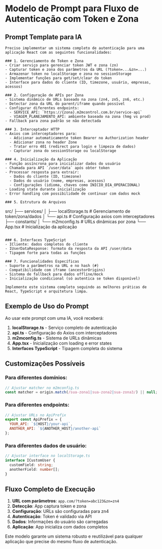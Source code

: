 # Modelo de Prompt para Fluxo de Autenticação com Token e Zona

## Prompt Template para IA

```
Preciso implementar um sistema completo de autenticação para uma aplicação React com as seguintes funcionalidades:

### 1. Gerenciamento de Token e Zona
- Criar serviço para gerenciar token JWT e zona (zn)
- Capturar token e zona dos parâmetros da URL (?token=...&zn=...)
- Armazenar token no localStorage e zona no sessionStorage
- Implementar funções para get/set/clear do token
- Interface para dados do cliente (ID, timezone, usuário, empresas, acessos)

### 2. Configuração de APIs por Zona
- Sistema dinâmico de URLs baseado na zona (zn4, zn5, zn6, etc.)
- Detectar zona da URL do parent/iframe quando possível
- Configurar diferentes endpoints:
  - SERVICE_API: `https://{zona}.m2mcontrol.com.br/service-api`
  - VIAGEM_PLANEJAMENTO_API: ambiente baseado na zona (hmg vs prod)
- Fallback para zona padrão se não detectada

### 3. Interceptador HTTP
- Axios com interceptadores para:
  - Adicionar automaticamente token Bearer no Authorization header
  - Adicionar zona no header Zone
  - Tratar erro 401 (redirect para login e limpeza de dados)
  - Capturar zona do sessionStorage ou localStorage

### 4. Inicialização da Aplicação
- Função assíncrona para inicializar dados do usuário
- Chamada para API `/user/data` após obter token
- Processar resposta para extrair:
  - Dados do cliente (ID, timezone)
  - Dados do usuário (nome, empresas, acessos)
  - Configurações (idioma, chaves como INICIO_DIA_OPERACIONAL)
- Loading state durante inicialização
- Error handling com possibilidade de continuar com dados mock

### 5. Estrutura de Arquivos
```
src/
├── services/
│   ├── localStorage.ts    # Gerenciamento de token/zona/dados
│   └── api.ts            # Configuração axios com interceptadores  
├── constants/
│   └── m2mconfig.ts      # URLs dinâmicas por zona
└── App.tsx               # Inicialização da aplicação
```

### 6. Interfaces TypeScript
- ICliente: dados completos do cliente
- IUserDataResponse: formato da resposta da API /user/data
- Tipagem forte para todas as funções

### 7. Funcionalidades Específicas
- Suporte a parâmetros na URL e no hash (#)
- Compatibilidade com iframe (ancestorOrigins)
- Sistema de fallback para dados offline/mock
- Inicialização condicional (só autentica se token disponível)

Implemente este sistema completo seguindo as melhores práticas de React, TypeScript e arquitetura limpa.
```

## Exemplo de Uso do Prompt

Ao usar este prompt com uma IA, você receberá:

1. **localStorage.ts** - Serviço completo de autenticação
2. **api.ts** - Configuração do Axios com interceptadores
3. **m2mconfig.ts** - Sistema de URLs dinâmicas
4. **App.tsx** - Inicialização com loading e error states
5. **Interfaces TypeScript** - Tipagem completa do sistema

## Customizações Possíveis

### Para diferentes domínios:
```javascript
// Ajustar matcher no m2mconfig.ts
const matcher = origin.match(/sua-zona1|sua-zona2|sua-zona3/) || null;
```

### Para diferentes endpoints:
```javascript 
// Ajustar URLs no ApiPrefix
export const ApiPrefix = {
  YOUR_API: `${HOST}/your-api`,
  ANOTHER_API: `${ANOTHER_HOST}/another-api`
};
```

### Para diferentes dados de usuário:
```typescript
// Ajustar interface no localStorage.ts
interface ICustomUser {
  customField: string;
  anotherField: number[];
}
```

## Fluxo Completo de Execução

1. **URL com parâmetros**: `app.com/?token=abc123&zn=zn4`
2. **Detecção**: App captura token e zona
3. **Configuração**: URLs são configuradas para zn4
4. **Autenticação**: Token é validado via API
5. **Dados**: Informações do usuário são carregadas
6. **Aplicação**: App inicializa com dados completos

Este modelo garante um sistema robusto e reutilizável para qualquer aplicação que precise do mesmo fluxo de autenticação.